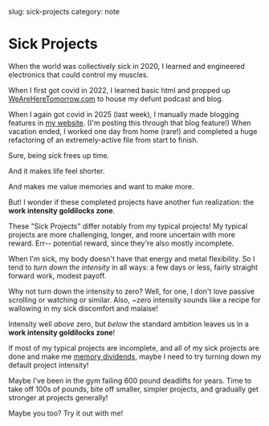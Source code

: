 slug: sick-projects
category: note

# Sick Projects

When the world was collectively sick in 2020, I learned and engineered electronics that could control my muscles.

When I first got covid in 2022, I learned basic html and propped up [WeAreHereTomorrow.com](https://weareheretomorrow.com/) to house my defunt podcast and blog. 

When I again got covid in 2025 (last week), I manually made blogging features in [my website](https://johnmundahl.com/jottings/). (I'm posting this through that blog feature!) When vacation ended, I worked one day from home (rare!) and completed a huge refactoring of an extremely-active file from start to finish. 

Sure, being sick frees up time. 

And it makes life feel shorter. 

And makes me value memories and want to make more.

But! I wonder if these completed projects have another fun realization: the **work intensity goldilocks zone**.


These "Sick Projects" differ notably from my typical projects! My typical projects are more challenging, longer, and more uncertain with more reward. Err-- potential reward, since they're also mostly incomplete.

When I'm sick, my body doesn't have that energy and metal flexibility. So I tend to *turn down the intensity* in all ways: a few days or less, fairly straight forward work, modest payoff.

Why not turn down the intensity to zero? Well, for one, I don't love passive scrolling or watching or similar. Also, ~zero intensity sounds like a recipe for wallowing in my sick discomfort and malaise!

Intensity well *above* zero, but *below* the standard ambition leaves us in a **work intensity goldilocks zone**!


If most of my typical projects are incomplete, and all of my sick projects are done and make me [memory dividends](https://mikekarnj.com/posts/memory-dividends), maybe I need to try turning down my default project intensity!

Maybe I've been in the gym failing 600 pound deadlifts for years. Time to take off 100s of pounds, bite off smaller, simpler projects, and gradually get stronger at projects generally!

Maybe you too? Try it out with me!
